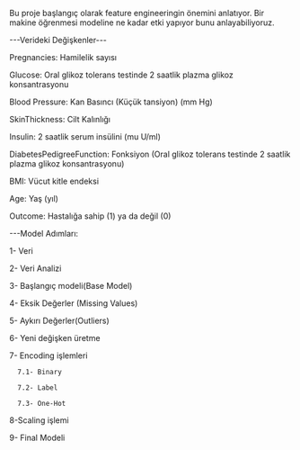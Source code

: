 Bu proje başlangıç olarak feature engineeringin önemini anlatıyor. Bir makine öğrenmesi modeline ne kadar etki yapıyor bunu anlayabiliyoruz.

---Verideki Değişkenler---

Pregnancies:  Hamilelik sayısı


Glucose:  Oral glikoz tolerans testinde 2 saatlik plazma glikoz konsantrasyonu


Blood Pressure:  Kan Basıncı (Küçük tansiyon) (mm Hg)


SkinThickness:  Cilt Kalınlığı


Insulin:  2 saatlik serum insülini (mu U/ml)


DiabetesPedigreeFunction: Fonksiyon (Oral glikoz tolerans testinde 2 saatlik plazma glikoz konsantrasyonu)


BMI:  Vücut kitle endeksi


Age:  Yaş (yıl)


Outcome:  Hastalığa sahip (1) ya da değil (0)






---Model Adımları:


   1- Veri 

   
   2- Veri Analizi

   
   3- Başlangıç modeli(Base Model)

   
   4- Eksik Değerler (Missing Values)

   
   5- Aykırı Değerler(Outliers)

   
   6- Yeni değişken üretme

   
   7- Encoding işlemleri

   
      7.1- Binary
      
      7.2- Label
      
      7.3- One-Hot
      
   8-Scaling işlemi 

   
   9- Final Modeli
   
